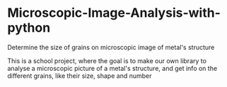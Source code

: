 # Microscopic-Image-Analysis-with-python
Determine the size of grains on microscopic image of metal's structure

This is a school project, where the goal is to make our own library to analyse a microscopic picture of a metal's structure, 
and get info on the different grains, like their size, shape and number
